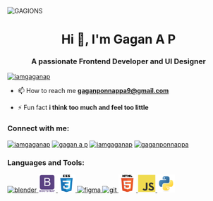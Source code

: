 ![GAGIONS](https://user-images.githubusercontent.com/87026425/132521797-b39ea481-4305-4dfe-bfc5-35f709fcd4e7.png)
<h1 align="center">Hi 👋, I'm Gagan A P</h1>
<h3 align="center">A passionate Frontend Developer and UI Designer</h3>

<p align="left"> <a href="https://twitter.com/iamgaganap" target="blank"><img src="https://img.shields.io/twitter/follow/iamgaganap?logo=twitter&style=for-the-badge" alt="iamgaganap" /></a> </p>

- 📫 How to reach me **gaganponnappa9@gmail.com**

- ⚡ Fun fact **i think too much and feel too little**

<h3 align="left">Connect with me:</h3>
<p align="left">
<a href="https://twitter.com/iamgaganap" target="blank"><img align="center" src="https://raw.githubusercontent.com/rahuldkjain/github-profile-readme-generator/master/src/images/icons/Social/twitter.svg" alt="iamgaganap" height="30" width="40" /></a>
<a href="https://linkedin.com/in/gagan a p" target="blank"><img align="center" src="https://raw.githubusercontent.com/rahuldkjain/github-profile-readme-generator/master/src/images/icons/Social/linked-in-alt.svg" alt="gagan a p" height="30" width="40" /></a>
<a href="https://instagram.com/iamgaganap" target="blank"><img align="center" src="https://raw.githubusercontent.com/rahuldkjain/github-profile-readme-generator/master/src/images/icons/Social/instagram.svg" alt="iamgaganap" height="30" width="40" /></a>
<a href="https://www.behance.net/gaganponnappa" target="blank"><img align="center" src="https://raw.githubusercontent.com/rahuldkjain/github-profile-readme-generator/master/src/images/icons/Social/behance.svg" alt="gaganponnappa" height="30" width="40" /></a>
</p>

<h3 align="left">Languages and Tools:</h3>
<p align="left"> <a href="https://www.blender.org/" target="_blank"> <img src="https://download.blender.org/branding/community/blender_community_badge_white.svg" alt="blender" width="40" height="40"/> </a> <a href="https://getbootstrap.com" target="_blank"> <img src="https://raw.githubusercontent.com/devicons/devicon/master/icons/bootstrap/bootstrap-plain-wordmark.svg" alt="bootstrap" width="40" height="40"/> </a> <a href="https://www.w3schools.com/css/" target="_blank"> <img src="https://raw.githubusercontent.com/devicons/devicon/master/icons/css3/css3-original-wordmark.svg" alt="css3" width="40" height="40"/> </a> <a href="https://www.figma.com/" target="_blank"> <img src="https://www.vectorlogo.zone/logos/figma/figma-icon.svg" alt="figma" width="40" height="40"/> </a> <a href="https://git-scm.com/" target="_blank"> <img src="https://www.vectorlogo.zone/logos/git-scm/git-scm-icon.svg" alt="git" width="40" height="40"/> </a> <a href="https://www.w3.org/html/" target="_blank"> <img src="https://raw.githubusercontent.com/devicons/devicon/master/icons/html5/html5-original-wordmark.svg" alt="html5" width="40" height="40"/> </a> <a href="https://developer.mozilla.org/en-US/docs/Web/JavaScript" target="_blank"> <img src="https://raw.githubusercontent.com/devicons/devicon/master/icons/javascript/javascript-original.svg" alt="javascript" width="40" height="40"/> </a> <a href="https://www.python.org" target="_blank"> <img src="https://raw.githubusercontent.com/devicons/devicon/master/icons/python/python-original.svg" alt="python" width="40" height="40"/> </a> </p>
